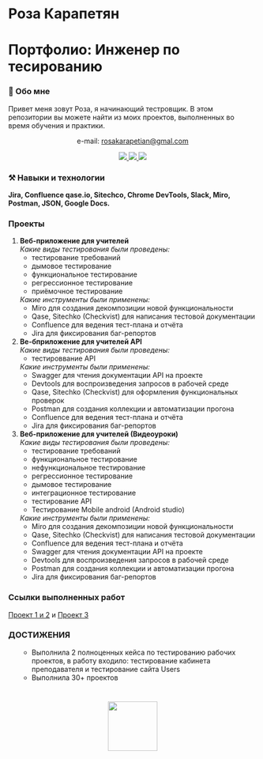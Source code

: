 # Роза Карапетян 
<div>
  <h1>Портфолио: Инженер по тесированию </h1>
</div>
<div>
  <h3>👩 Обо мне </h3>
<p>Привет меня зовут Роза, я начинающий тестровщик.
В этом репозитории вы можете найти из моих проектов, выполненных во время обучения и практики.
</p>
  <p align = 'center'> 
     e-mail: <a href='mailto:rosakarapetian@gmail.com'> rosakarapetian@gmal.com</a> </p>
    <p align = 'center'>
  <a href="https://telegram.im/Roza_Karapetyan">
    <img src = "https://img.shields.io/badge/Telegram-blue?sytle=for-the-badge&logo=telegram&logoColor=white"/>
  </a>
      <a href="https://wa.me/79639714989">
    <img src = "https://img.shields.io/badge/WhatsApp-green?sytle=for-the-badge&logo=WhatsApp&logoColor=white"/>
         <a href="https://drive.google.com/file/d/17LtwAZQvkPjc0E0LKQU0nH8S4v-tmpSO/view?usp=sharing">
    <img src = "https://img.shields.io/badge/My Resume-red?sytle=for-the-badge&logo=My Resume&logoColor=white"/>
  </a> 
    </p>
  </div>
  <div>
<h3>⚒ Навыки и технологии</h3>
<b>Jira, Confluence qase.io, Sitechco, Chrome DevTools, Slack, Miro, Postman, JSON, Google Docs.</b>
    </div>
    <div>
<h3>Проекты</h3>
<ol>
  <li><b>Веб-приложение для учителей</b><br>
  <i>Какие виды тестирования были проведены:</i>
  <ul>
    <li>тестирование требований</li>
    <li>дымовое тестирование</li>
    <li>функциональное тестирование</li>
    <li>регрессионное тестирование</li>
    <li>приёмочное тестирование</li>
  </ul>
    <i>Какие инструменты были применены:</i>
    <ul>
      <li>Miro для создания декомпозиции новой функциональности</li>
      <li>Qase, Sitechko (Checkvist) для написания тестовой документации</li>
      <li>Confluence для ведения тест-плана и отчёта</li>
      <li>Jira для фиксирования баг-репортов</li>
    </ul>
  </li>
  <li><b>Ве-бприложение для учителей API</b><br>
    <i>Какие виды тестирования были проведены:</i>
    <ul>
      <li>тестироввание API</li>
    </ul>
    <i>Какие инструменты были применены:</i>
    <ul>
      <li>Swagger для чтения документации API на проекте</li>
      <li>Devtools для воспроизведения запросов в рабочей среде</li>
      <li>Qase, Sitechko (Checkvist) для оформления функциональных проверок</li>
      <li>Postman для создания коллекции и автоматизации прогона</li>
      <li>Confluence для ведения тест-плана и отчёта</li>
      <li>Jira для фиксирования баг-репортов</li>
    </ul>
  </li>
  <li>
    <b>Веб-приложение для учителей (Видеоуроки)</b><br>
    <i>Какие виды тестирования были проведены:</i>
    <ul>
      <li>тестирование требований</li>
      <li>функциональное тестирование</li>
      <li>нефункциональное тестирование</li>
      <li>регрессионное тестирование</li>
      <li>дымовое тестирование</li>
      <li>интеграционное тестирование</li>
      <li>тестирование API</li>
      <li>Тестирование Mobile android (Android studio)</li>
    </ul>
    <i>Какие инструменты были применены:</i>
    <ul>
      <li>Miro для создания декомпозиции новой функциональности</li>
      <li>Qase, Sitechko (Checkvist) для написания тестовой документации</li>
      <li>Confluence для ведения тест-плана и отчёта</li>
      <li>Swagger для чтения документации API на проекте</li>
      <li>Devtools для воспроизведения запросов в рабочей среде</li>
      <li>Postman для создания коллекции и автоматизации прогона</li>
      <li>Jira для фиксирования баг-репортов</li>
    </ul>
  </li>
</ol>
      </div>
      
<div>
  <h3>Ссылки выполненных работ</h3>
  <a href ='https://docs.google.com/document/d/16wJJ5FvYL9jSCdgYEEe722SCsMOW1KvM4W6pq-etGsc/edit?usp=sharing'>Проект 1 и 2</a> и 
 <a href = 'https://docs.google.com/document/d/1wwH_YIb7osb8rkG9RfQ8sjRrVSSpFYfZS59eykYwpp4/edit?usp=sharing'>Проект 3</a>
</div>
<div>
<h3>ДОСТИЖЕНИЯ</h3>
<ol>
  <ul>
    <li>Выполнила 2 полноценных кейса по тестированию рабочих проектов, в работу входило: тестирование кабинета преподавателя и тестирование сайта Users</li>
    <li>Выполнила 30+ проектов</li>
  </ul>
</ol>
</div>
<div align="center" style="margin: 40px 0"> 
   <a href="https://github.com/roza-karapetyan/github-profile-views-counter">
       <img width="100px" src="https://komarev.com/ghpvc/?username=roza-karapetyan3&color=DE002D">
   </a>
</div>
